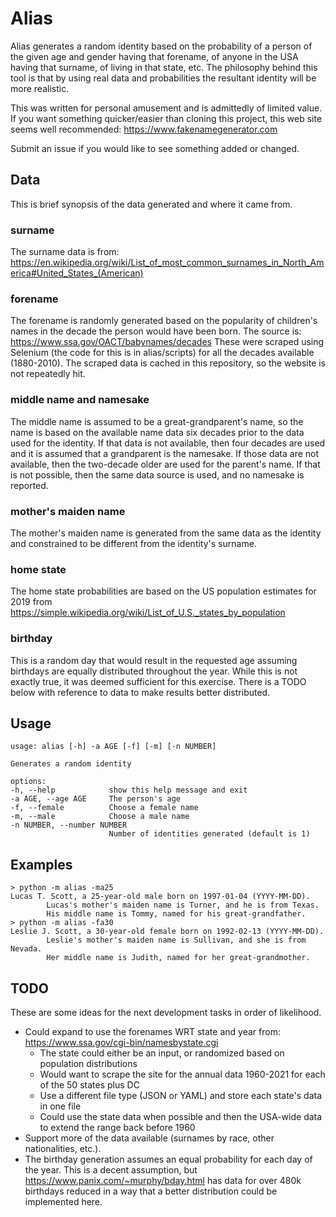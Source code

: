 # Alias
Alias generates a random identity based on the probability of a person of the given age and gender having that forename, of anyone in the USA having that surname, of living in that state, etc.  The philosophy behind this tool is that by using real data and probabilities the resultant identity will be more realistic.

This was written for personal amusement and is admittedly of limited value. If you want something quicker/easier than cloning this project, this web site seems well recommended: https://www.fakenamegenerator.com

Submit an issue if you would like to see something added or changed.

## Data
This is brief synopsis of the data generated and where it came from.

### surname
The surname data is from: https://en.wikipedia.org/wiki/List_of_most_common_surnames_in_North_America#United_States_(American)

### forename
The forename is randomly generated based on the popularity of children's names in the decade the person would have been born.  The source is: https://www.ssa.gov/OACT/babynames/decades These were scraped using Selenium (the code for this is in alias/scripts) for all the decades available (1880-2010).  The scraped data is cached in this repository, so the website is not repeatedly hit.

### middle name and namesake
The middle name is assumed to be a great-grandparent's name, so the name is based on the available name data six decades prior to the data used for the identity.  If that data is not available, then four decades are used and it is assumed that a grandparent is the namesake.  If those data are not available, then the two-decade older are used for the parent's name.  If that is not possible, then the same data source is used, and no namesake is reported.

### mother's maiden name 
The mother's maiden name is generated from the same data as the identity and constrained to be different from the identity's surname.

### home state
The home state probabilities are based on the US population estimates for 2019 from https://simple.wikipedia.org/wiki/List_of_U.S._states_by_population

### birthday
This is a random day that would result in the requested age assuming birthdays are equally distributed   throughout the year. While this is not exactly true, it was deemed sufficient for this exercise. There is a TODO below with reference to data to make results better distributed.

## Usage
    usage: alias [-h] -a AGE [-f] [-m] [-n NUMBER]

    Generates a random identity

    options:
    -h, --help            show this help message and exit
    -a AGE, --age AGE     The person's age
    -f, --female          Choose a female name
    -m, --male            Choose a male name
    -n NUMBER, --number NUMBER
                          Number of identities generated (default is 1)

## Examples
    > python -m alias -ma25
    Lucas T. Scott, a 25-year-old male born on 1997-01-04 (YYYY-MM-DD).
            Lucas's mother's maiden name is Turner, and he is from Texas.
            His middle name is Tommy, named for his great-grandfather.
    > python -m alias -fa30
    Leslie J. Scott, a 30-year-old female born on 1992-02-13 (YYYY-MM-DD).
            Leslie's mother's maiden name is Sullivan, and she is from Nevada.
            Her middle name is Judith, named for her great-grandmother.

## TODO
These are some ideas for the next development tasks in order of likelihood.
 * Could expand to use the forenames WRT state and year from: https://www.ssa.gov/cgi-bin/namesbystate.cgi
    * The state could either be an input, or randomized based on population distributions
    * Would want to scrape the site for the annual data 1960-2021 for each of the 50 states plus DC
    * Use a different file type (JSON or YAML) and store each state's data in one file
    * Could use the state data when possible and then the USA-wide data to extend the range back before 1960
 * Support more of the data available (surnames by race, other nationalities, etc.).
 * The birthday generation assumes an equal probability for each day of the year.  This is a decent assumption, but https://www.panix.com/~murphy/bday.html has data for over 480k birthdays reduced in a way that a better distribution could be implemented here.
